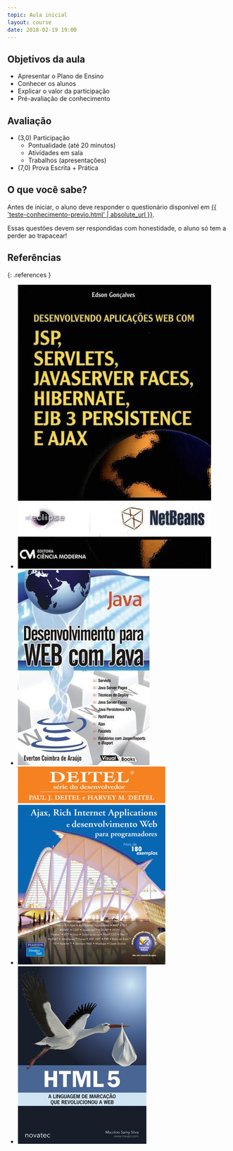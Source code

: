```yaml
---
topic: Aula inicial
layout: course
date: 2018-02-19 19:00
---
```


## Objetivos da aula

- Apresentar o Plano de Ensino
- Conhecer os alunos
- Explicar o valor da participação
- Pré-avaliação de conhecimento

## Avaliação

- (3,0) Participação
    - Pontualidade (até 20 minutos)
    - Atividades em sala
    - Trabalhos (apresentações)
- (7,0) Prova Escrita + Prática

## O que você sabe?

Antes de iniciar, o aluno deve responder o questionário disponível em
[{{ 'teste-conhecimento-previo.html' | absolute_url }}](teste-conhecimento-previo.html).

Essas questões devem ser respondidas com honestidade, o aluno só tem a perder ao trapacear!

## Referências

{: .references }
- ![](../../assets/images/livros/goncalves2007-jsp.jpg)
- ![](../../assets/images/livros/araujo2010-webjava.jpg)
- ![](../../assets/images/livros/deitel2008-ajax.jpg)
- ![](../../assets/images/livros/maujor2011-html5.jpg)
